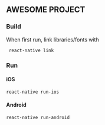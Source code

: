 ## AWESOME PROJECT

### Build

When first run, link libraries/fonts with

     react-native link    

### Run

#### iOS

    react-native run-ios
    
#### Android

    react-native run-android
    
    

    
